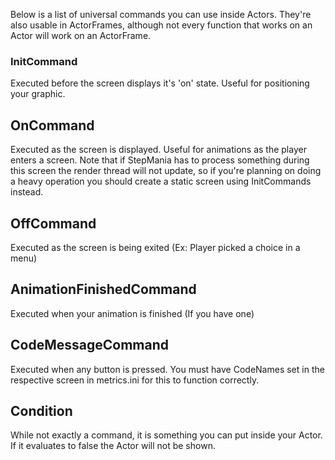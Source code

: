 Below is a list of universal commands you can use inside Actors. They're also usable in ActorFrames, although not every function that works on an Actor will work on an ActorFrame.

### InitCommand

Executed before the screen displays it's 'on' state. Useful for positioning your graphic.

## OnCommand

Executed as the screen is displayed. Useful for animations as the player enters a screen. Note that if StepMania has to process something during this screen the render thread will not update, so if you're planning on doing a heavy operation you should create a static screen using InitCommands instead.

## OffCommand

Executed as the screen is being exited (Ex: Player picked a choice in a menu)

## AnimationFinishedCommand

Executed when your animation is finished (If you have one)

## CodeMessageCommand

Executed when any button is pressed. You must have CodeNames set in the respective screen in metrics.ini for this to function correctly.

## Condition

While not exactly a command, it is something you can put inside your Actor. If it evaluates to false the Actor will not be shown.